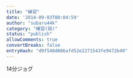 ```yaml
---
title: "練習"
date: '2014-09-03T00:04:59'
author: "subaru44k"
category: "練習(弱)"
status: "publish"
allowComments: true
convertBreaks: false
entryHash: "d9f548d086afd52e2271543fe9472b49"
---
```

14分ジョグ
